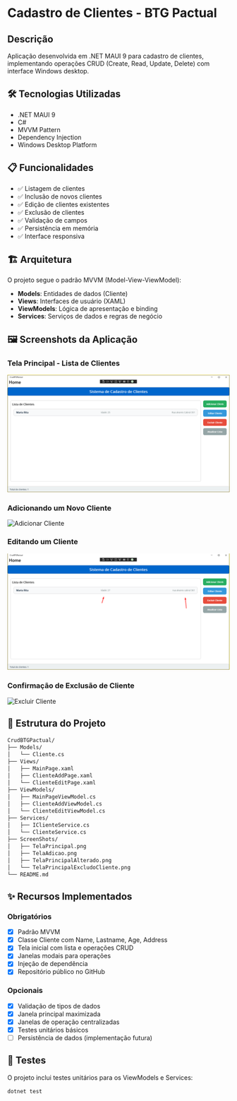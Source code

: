 ﻿# Cadastro de Clientes - BTG Pactual

## Descrição
Aplicação desenvolvida em .NET MAUI 9 para cadastro de clientes, implementando operações CRUD (Create, Read, Update, Delete) com interface Windows desktop.

## 🛠️ Tecnologias Utilizadas
- .NET MAUI 9
- C#
- MVVM Pattern
- Dependency Injection
- Windows Desktop Platform

## 📋 Funcionalidades
- ✅ Listagem de clientes
- ✅ Inclusão de novos clientes
- ✅ Edição de clientes existentes
- ✅ Exclusão de clientes
- ✅ Validação de campos
- ✅ Persistência em memória
- ✅ Interface responsiva

## 🏗️ Arquitetura
O projeto segue o padrão MVVM (Model-View-ViewModel):
- **Models**: Entidades de dados (Cliente)
- **Views**: Interfaces de usuário (XAML)
- **ViewModels**: Lógica de apresentação e binding
- **Services**: Serviços de dados e regras de negócio

## 🖼️ Screenshots da Aplicação

### Tela Principal - Lista de Clientes
![Tela Principal](./ScreenShots/TelaPrincipal.png)

### Adicionando um Novo Cliente
![Adicionar Cliente](./ScreenShots/TelaAdicao.png)

### Editando um Cliente
![Editar Cliente](./ScreenShots/TelaPrincipalAlterado.png)

### Confirmação de Exclusão de Cliente
![Excluir Cliente](./ScreenShots/TelaPrincipalExcludoCliente.png)


## 📁 Estrutura do Projeto
```
CrudBTGPactual/
├── Models/
│   └── Cliente.cs
├── Views/
│   ├── MainPage.xaml
│   ├── ClienteAddPage.xaml
│   └── ClienteEditPage.xaml
├── ViewModels/
│   ├── MainPageViewModel.cs
│   ├── ClienteAddViewModel.cs
│   └── ClienteEditViewModel.cs
├── Services/
│   ├── IClienteService.cs
│   └── ClienteService.cs
├── ScreenShots/
│   ├── TelaPrincipal.png
│   ├── TelaAdicao.png
│   ├── TelaPrincipalAlterado.png
│   └── TelaPrincipalExcludoCliente.png
└── README.md
```

## ✨ Recursos Implementados

### Obrigatórios
- [x] Padrão MVVM
- [x] Classe Cliente com Name, Lastname, Age, Address
- [x] Tela inicial com lista e operações CRUD
- [x] Janelas modais para operações
- [x] Injeção de dependência
- [x] Repositório público no GitHub

### Opcionais
- [x] Validação de tipos de dados
- [x] Janela principal maximizada
- [x] Janelas de operação centralizadas
- [x] Testes unitários básicos
- [ ] Persistência de dados (implementação futura)

## 🧪 Testes
O projeto inclui testes unitários para os ViewModels e Services:
```bash
dotnet test
```